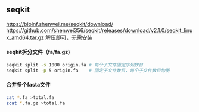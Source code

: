 ## seqkit
https://bioinf.shenwei.me/seqkit/download/
https://github.com/shenwei356/seqkit/releases/download/v2.1.0/seqkit_linux_amd64.tar.gz
解压即可，无需安装


#### seqkit拆分文件（fa/fa.gz)
```bash
seqkit split -s 1000 origin.fa # 每个子文件固定序列数目
seqkit split -p 5 origin.fa    # 固定子文件数目，每个子文件数目均衡
```

#### 合并多个fasta文件
```bash
cat *.fa >total.fa
zcat *.fa.gz >total.fa
```


